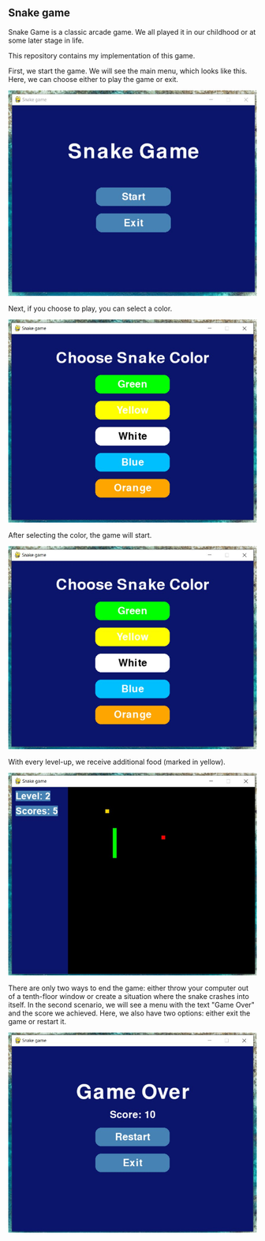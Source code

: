 ## Snake game

Snake Game is a classic arcade game. We all played it in our childhood or at some later stage in life.

This repository contains my implementation of this game.

First, we start the game. We will see the main menu, which looks like this. Here, we can choose either to play the game or exit.

![start](https://github.com/MelArt24/Snake-Game/blob/main/images/start.jpg)

Next, if you choose to play, you can select a color.

![color](https://github.com/MelArt24/Snake-Game/blob/main/images/color.jpg)

After selecting the color, the game will start.

![game](https://github.com/MelArt24/Snake-Game/blob/main/images/color.jpg)

With every level-up, we receive additional food (marked in yellow).

![game](https://github.com/MelArt24/Snake-Game/blob/main/images/extrafood.jpg)

There are only two ways to end the game: either throw your computer out of a tenth-floor window or create a situation where the snake crashes into itself. In the second scenario, we will see a menu with the text "Game Over" and the score we achieved. Here, we also have two options: either exit the game or restart it.

![game](https://github.com/MelArt24/Snake-Game/blob/main/images/gameover.jpg)
